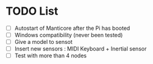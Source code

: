 # TODO List

- [ ] Autostart of Manticore after the Pi has booted
- [ ] Windows compatibility (never been tested)
- [ ] Give a model to sensot
- [ ] Insert new sensors : MIDI Keyboard + Inertial sensor
- [ ] Test with more than 4 nodes